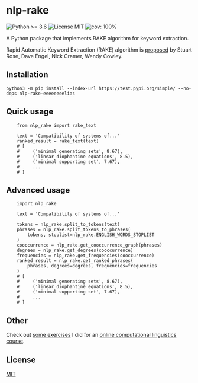 # nlp-rake

![Python >= 3.6](https://img.shields.io/badge/python->=3.6-blue)
![License MIT](https://img.shields.io/badge/license-MIT-green)
![cov: 100%](https://img.shields.io/badge/codecov-100%25-brightgreen)

A Python package that implements RAKE algorithm for keyword extraction.

Rapid Automatic Keyword Extraction (RAKE) algorithm is [proposed](https://www.researchgate.net/publication/227988510_Automatic_Keyword_Extraction_from_Individual_Documents) by Stuart Rose, Dave Engel, Nick Cramer, Wendy Cowley.
## Installation
```
python3 -m pip install --index-url https://test.pypi.org/simple/ --no-deps nlp-rake-eeeeeeeelias
```

## Quick usage
```
    from nlp_rake import rake_text

    text = 'Compatibility of systems of...'
    ranked_result = rake_text(text)
    # [
    #     ('minimal generating sets', 8.67),
    #     ('linear diophantine equations', 8.5),
    #     ('minimal supporting set', 7.67),
    #     ...
    # ]
```

## Advanced usage
```
    import nlp_rake

    text = 'Compatibility of systems of...'

    tokens = nlp_rake.split_to_tokens(text)
    phrases = nlp_rake.split_tokens_to_phrases(
        tokens, stoplist=nlp_rake.ENGLISH_WORDS_STOPLIST
    )
    cooccurrence = nlp_rake.get_cooccurrence_graph(phrases)
    degrees = nlp_rake.get_degrees(cooccurrence)
    frequencies = nlp_rake.get_frequencies(cooccurrence)
    ranked_result = nlp_rake.get_ranked_phrases(
        phrases, degrees=degrees, frequencies=frequencies
    )
    # [
    #     ('minimal generating sets', 8.67),
    #     ('linear diophantine equations', 8.5),
    #     ('minimal supporting set', 7.67),
    #     ...
    # ]
```

## Other
Check out [some exercises](https://github.com/eeeeeeeelias/nlp-rake/blob/trunk/rake_exercises.ipynb) I did for an [online computational linguistics course](https://edu.sirius.online/#/course/392).

## License
[MIT](https://choosealicense.com/licenses/mit/)
